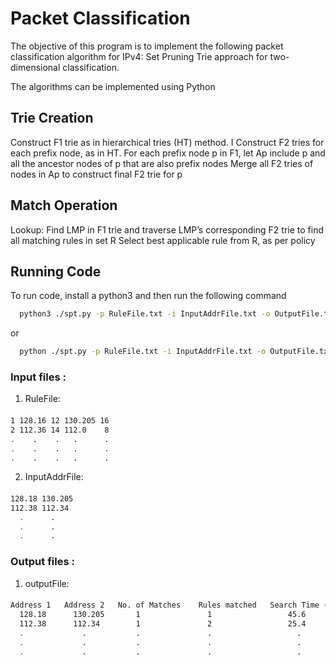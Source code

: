 
# Packet Classification


The objective of this program is to implement the following packet classification algorithm for IPv4: Set
Pruning Trie approach for two-dimensional classification.

The algorithms can be implemented using Python



## Trie Creation

 Construct F1 trie as in hierarchical tries (HT) method.
 I Construct F2 tries for each prefix node, as in HT.
 For each prefix node p in F1, let Ap include p and all the ancestor
 nodes of p that are also prefix nodes
 Merge all F2 tries of nodes in Ap to construct final F2 trie for p
 
## Match Operation

 Lookup: Find LMP in F1 trie and traverse LMP’s corresponding F2
 trie to find all matching rules in set R
 Select best applicable rule from R, as per policy


## Running Code

To run code, install a python3 and then run the following command

```bash
  python3 ./spt.py -p RuleFile.txt -i InputAddrFile.txt -o OutputFile.txt

```
or

```bash
  python ./spt.py -p RuleFile.txt -i InputAddrFile.txt -o OutputFile.txt
```

### Input files :

1) RuleFile:
####
```bash
1 128.16 12 130.205 16
2 112.36 14 112.0    8
.    .    .   .      .
.    .    .   .      .
.    .    .   .      .
```

2) InputAddrFile: 
####
```bash
128.18 130.205
112.38 112.34
  .      .
  .      .
  .      .
```


### Output files :

1) outputFile:
####
```bash
Address 1   Address 2   No. of Matches    Rules matched   Search Time (µs)
  128.18      130.205       1               1                 45.6
  112.38      112.34        1               2                 25.4
  .             .           .               .                   .
  .             .           .               .                   .
  .             .           .               .                   .
    
```

 
  
